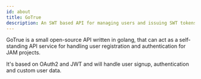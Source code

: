 ```yaml
---
id: about
title: GoTrue
description: An SWT based API for managing users and issuing SWT tokens
---
```


GoTrue is a small open-source API written in golang, that can act as a self-standing API service for handling user registration and authentication for JAM projects.

It's based on OAuth2 and JWT and will handle user signup, authentication and custom user data.




